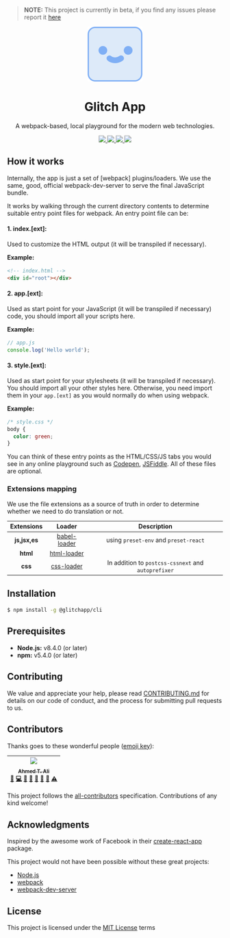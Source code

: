 > **NOTE:** This project is currently in beta, if you find any issues please report it [here](https://github.com/glitchapp/glitch/issues)

<div align="center">
  <img width="128" height="128"
    src="./logo.svg">
  <h1>Glitch App</h1>
  <p>A webpack-based, local playground for the modern web technologies.</p>
  
  <a href="https://npm.im/@glitchapp/cli">
    <img src="https://img.shields.io/npm/v/@glitchapp/cli.svg?style=flat-square" >
  </a>
  <a href="https://travis-ci.org/glitchapp/glitch">
    <img src="https://img.shields.io/travis/glitchapp/glitch.svg?style=flat-square" >
  </a>
  <a href="#contributors">
    <img src="https://img.shields.io/badge/all_contributors-1-orange.svg?style=flat-square" >
  </a>
  <a href="./LICENSE">
    <img src="https://img.shields.io/npm/l/@glitchapp/cli.svg?style=flat-square">
  </a>
</div>


## How it works

Internally, the app is just a set of [webpack] plugins/loaders. We use the same,
good, official webpack-dev-server to serve the final JavaScript bundle.

It works by walking through the current directory contents to determine suitable
entry point files for webpack. An entry point file can be:

#### 1. index.[ext]: 

Used to customize the HTML output (it will be transpiled if necessary). 

**Example:**

```HTML
<!-- index.html -->
<div id="root"></div>
```

#### 2. app.[ext]:

Used as start point for your JavaScript (it will be transpiled if necessary) 
code, you should import all your scripts here.

**Example:**

```JavaScript
// app.js
console.log('Hello world');
```

#### 3. style.[ext]:

Used as start point for your stylesheets (it will be transpiled if necessary). 
You should import all your other styles here. Otherwise, you need import them in
your `app.[ext]` as you would normally do when using webpack.

**Example:**

```CSS
/* style.css */
body {
  color: green;
}
```

You can think of these entry points as the HTML/CSS/JS tabs you would see in any
online playground such as [Codepen](https://codepen.io), [JSFiddle](https://jsfiddle.net/).
All of these files are optional.

### Extensions mapping

We use the file extensions as a source of truth in order to determine whether we need to do translation or not.

| Extensions    | Loader                                                        | Description                                         |
| :-----------: | :-----------------------------------------------------------: | :-------------------------------------------------: |
| **js,jsx,es** | [babel-loader](https://github.com/babel/babel-loader)         | using `preset-env` and `preset-react`               |
| **html**      | [html-loader](https://github.com/webpack-contrib/html-loader) |                                                     |
| **css**       | [css-loader](https://github.com/webpack-contrib/css-loader)   | In addition to `postcss-cssnext` and `autoprefixer` |

## Installation

```sh
$ npm install -g @glitchapp/cli
```

## Prerequisites

* **Node.js:** v8.4.0 (or later)
* **npm:** v5.4.0 (or later)

## Contributing

We value and appreciate your help, please read [CONTRIBUTING.md](./CONTRIBUTING.md) for details on our code of conduct, and the process for submitting pull requests to us.

## Contributors

Thanks goes to these wonderful people ([emoji key](https://github.com/kentcdodds/all-contributors#emoji-key)):

<!-- ALL-CONTRIBUTORS-LIST:START - Do not remove or modify this section -->
| [<img src="https://avatars1.githubusercontent.com/u/12673605?v=4" width="100px;"/><br /><sub>Ahmed T. Ali</sub>](https://github.com/ahmed-taj)<br />[📝](#blog-ahmed-taj "Blogposts") [💻](https://github.com/glitchapp/glitch/commits?author=ahmed-taj "Code") [🎨](#design-ahmed-taj "Design") [📖](https://github.com/glitchapp/glitch/commits?author=ahmed-taj "Documentation") [🤔](#ideas-ahmed-taj "Ideas, Planning, & Feedback") [🔌](#plugin-ahmed-taj "Plugin/utility libraries") [👀](#review-ahmed-taj "Reviewed Pull Requests") [⚠️](https://github.com/glitchapp/glitch/commits?author=ahmed-taj "Tests") |
| :---------------------------------------------------------------------------------------------------------------------------------------------------------------------------------------------------------------------------------------------------------------------------------------------------------------------------------------------------------------------------------------------------------------------------------------------------------------------------------------------------------------------------------------------------------------------------------------------------------------------: |
<!-- ALL-CONTRIBUTORS-LIST:END -->

This project follows the [all-contributors](https://github.com/kentcdodds/all-contributors) specification. Contributions of any kind welcome!

## Acknowledgments

Inspired by the awesome work of Facebook in their [create-react-app](https://github.com/facebookincubator/create-react-app) package.

This project would not have been possible without these great projects:

* [Node.js](https://nodejs.org)
* [webpack](https://webpack.js.org)
* [webpack-dev-server](https://github.com/webpack/webpack-dev-server)

## License

This project is licensed under the [MIT License](./LICENSE) terms
